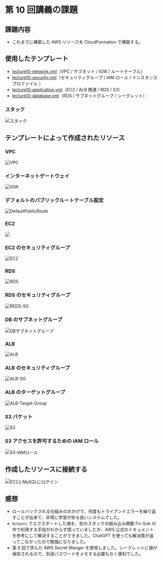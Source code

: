 # 第 10 回講義の課題

## 課題内容

- これまでに構築した AWS リソースを CloudFormation で構築する。

## 使用したテンプレート

- [lecture10-network.yml](templates/lecture10-network.yml)（VPC / サブネット / IGW / ルートテーブル）
- [lecture10-security.yml](templates/lecture10-security.yml)（セキュリティグループ / IAM ロール / インスタンスプロファイル ）
- [lecture10-application.yml](templates/lecture10-application.yml)（EC2 / ALB 関連 / RDS / S3）
- [lecture10-database.yml](templates/lecture10-database.yml)（RDS / サブネットグループ / シークレット）

### スタック

![スタック](images/Cfn-Stack.png)

## テンプレートによって作成されたリソース

### VPC

![VPC](images/VPC.png)

### インターネットゲートウェイ

![IGW](images/IGW.png)

### デフォルトのパブリックルートテーブル設定

![DefaultPublicRoute](images/PublicRouteTable.png)

### EC2

![](images/EC2.png)

### EC2 のセキュリティグループ

![EC2](images/EC2-SG.png)

### RDS

![RDS](images/RDS.png)

### RDS のセキュリティグループ

![REDS-SG](images/RDS-SG-Inbound.png)

### DB のサブネットグループ

![DBサブネットグループ](images/DB-Subnet-Group.png)

### ALB

![ALB](images/ALB.png)

### ALB のセキュリティグループ

![ALB-SG](images/ALB-SG.png)

### ALB のターゲットグループ

![ALB-Target-Group](images/ALB-Target-Group.png)

### S3 バケット

![S3](images/S3.png)

### S3 アクセスを許可するための IAM ロール

![S3-IAMロール](images/IAM-Role.png)

## 作成したリソースに接続する

![EC2とMySQLにログイン](images/mysql-login.png)

## 感想

- ロールバックされる仕組みのおかげで、何度もトライアンドエラーを繰り返すことが出来て、非常に学習が捗る良いシステムでした。
- `Outputs` でエクスポートした値を、別のスタックの組み込み関数 Fn::Sub の中で利用する手段がわからず困っていましたが、AWS 公式のドキュメントを参考にして解決することができました。ChatGPT を使っても解決策が返ってこなかったので勉強になりました。
- 第 6 回で学んだ AWS Secret Manger を使用しました。シークレットに値が保存されるので、別途パスワードをメモする必要もなく便利でした。
